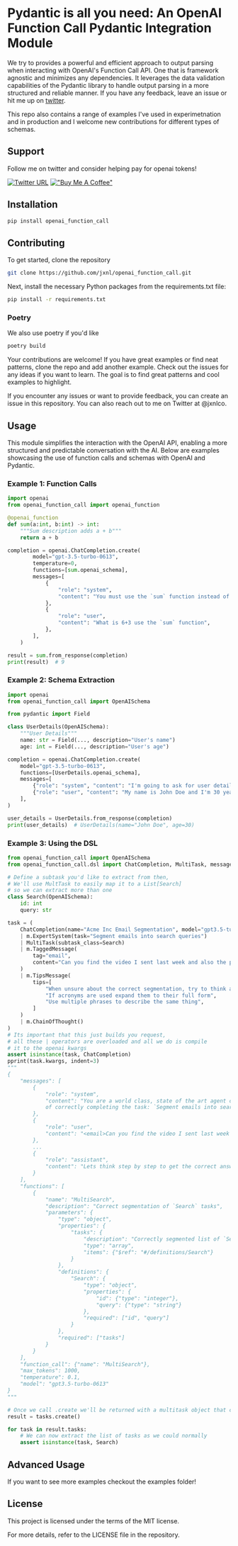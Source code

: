 # Pydantic is all you need: An OpenAI Function Call Pydantic Integration Module


We try to provides a powerful and efficient approach to output parsing when interacting with OpenAI's Function Call API. One that is framework agnostic and minimizes any dependencies. It leverages the data validation capabilities of the Pydantic library to handle output parsing in a more structured and reliable manner.
If you have any feedback, leave an issue or hit me up on [twitter](https://twitter.com/jxnlco). 

This repo also contains a range of examples I've used in experimetnation and in production and I welcome new contributions for different types of schemas.

## Support

Follow me on twitter and consider helping pay for openai tokens!

[![Twitter URL](https://img.shields.io/twitter/url/https/twitter.com/jxnlco.svg?style=social&label=Follow%20%40jxnlco)](https://twitter.com/jxnlco) [!["Buy Me A Coffee"](https://www.buymeacoffee.com/assets/img/custom_images/orange_img.png)](https://www.buymeacoffee.com/jxnl)

## Installation

```python
pip install openai_function_call
```

## Contributing

To get started, clone the repository

```bash
git clone https://github.com/jxnl/openai_function_call.git
```

Next, install the necessary Python packages from the requirements.txt file:

```bash
pip install -r requirements.txt
```

### Poetry

We also use poetry if you'd like

```bash
poetry build
```

Your contributions are welcome! If you have great examples or find neat patterns, clone the repo and add another example.
Check out the issues for any ideas if you want to learn. The goal is to find great patterns and cool examples to highlight.

If you encounter any issues or want to provide feedback, you can create an issue in this repository. You can also reach out to me on Twitter at @jxnlco.

## Usage

This module simplifies the interaction with the OpenAI API, enabling a more structured and predictable conversation with the AI. Below are examples showcasing the use of function calls and schemas with OpenAI and Pydantic.

### Example 1: Function Calls

```python
import openai
from openai_function_call import openai_function

@openai_function
def sum(a:int, b:int) -> int:
    """Sum description adds a + b"""
    return a + b

completion = openai.ChatCompletion.create(
        model="gpt-3.5-turbo-0613",
        temperature=0,
        functions=[sum.openai_schema],
        messages=[
            {
                "role": "system",
                "content": "You must use the `sum` function instead of adding yourself.",
            },
            {
                "role": "user",
                "content": "What is 6+3 use the `sum` function",
            },
        ],
    )

result = sum.from_response(completion)
print(result)  # 9
```

### Example 2: Schema Extraction

```python
import openai
from openai_function_call import OpenAISchema

from pydantic import Field

class UserDetails(OpenAISchema):
    """User Details"""
    name: str = Field(..., description="User's name")
    age: int = Field(..., description="User's age")

completion = openai.ChatCompletion.create(
    model="gpt-3.5-turbo-0613",
    functions=[UserDetails.openai_schema],
    messages=[
        {"role": "system", "content": "I'm going to ask for user details. Use UserDetails to parse this data."},
        {"role": "user", "content": "My name is John Doe and I'm 30 years old."},
    ],
)

user_details = UserDetails.from_response(completion)
print(user_details)  # UserDetails(name="John Doe", age=30)
```

### Example 3: Using the DSL

```python
from openai_function_call import OpenAISchema
from openai_function_call.dsl import ChatCompletion, MultiTask, messages as m

# Define a subtask you'd like to extract from then,
# We'll use MultTask to easily map it to a List[Search] 
# so we can extract more than one
class Search(OpenAISchema):
    id: int
    query: str

task = (
    ChatCompletion(name="Acme Inc Email Segmentation", model="gpt3.5-turbo-0613")
    | m.ExpertSystem(task="Segment emails into search queries")
    | MultiTask(subtask_class=Search)
    | m.TaggedMessage(
        tag="email",
        content="Can you find the video I sent last week and also the post about dogs",
    )
    | m.TipsMessage(
        tips=[
            "When unsure about the correct segmentation, try to think about the task as a whole",
            "If acronyms are used expand them to their full form",
            "Use multiple phrases to describe the same thing",
        ]
    )
    | m.ChainOfThought()
)
# Its important that this just builds you request,
# all these | operators are overloaded and all we do is compile
# it to the openai kwargs
assert isinstance(task, ChatCompletion)
pprint(task.kwargs, indent=3)
"""
{
    "messages": [
        {
            "role": "system",
            "content": "You are a world class, state of the art agent capable
            of correctly completing the task: `Segment emails into search queries`"
        },
        {
            "role": "user",
            "content": "<email>Can you find the video I sent last week and also the post about dogs</email>"
        },
        ...
        {
            "role": "assistant",
            "content": "Lets think step by step to get the correct answer:"
        }
    ],
    "functions": [
        {
            "name": "MultiSearch",
            "description": "Correct segmentation of `Search` tasks",
            "parameters": {
                "type": "object",
                "properties": {
                    "tasks": {
                        "description": "Correctly segmented list of `Search` tasks",
                        "type": "array",
                        "items": {"$ref": "#/definitions/Search"}
                    }
                },
                "definitions": {
                    "Search": {
                        "type": "object",
                        "properties": {
                            "id": {"type": "integer"},
                            "query": {"type": "string"}
                        },
                        "required": ["id", "query"]
                    }
                },
                "required": ["tasks"]
            }
        }
    ],
    "function_call": {"name": "MultiSearch"},
    "max_tokens": 1000,
    "temperature": 0.1,
    "model": "gpt3.5-turbo-0613"
}
"""

# Once we call .create we'll be returned with a multitask object that contains our list of task
result = tasks.create()

for task in result.tasks:
    # We can now extract the list of tasks as we could normally 
    assert isinstance(task, Search)
```

## Advanced Usage

If you want to see more examples checkout the examples folder!

## License

This project is licensed under the terms of the MIT license.

For more details, refer to the LICENSE file in the repository.